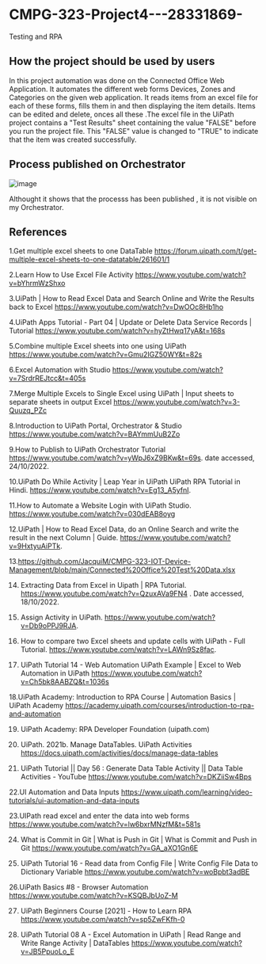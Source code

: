 # CMPG-323-Project4---28331869-
Testing and RPA


## How the project should be used by users
In this project automation was done on the Connected Office Web Application. It automates the different web forms Devices, Zones and Categories on the given web application. It reads items from an excel file for each of these forms, fills them in and then displaying the item details. Items can be edited and delete, onces all these .The excel file in the UiPath project contains a "Test Results" sheet containing the value "FALSE" before you run the project file. This "FALSE" value is changed to "TRUE" to indicate that the item was created successfully.
## Process published on Orchestrator

![image](https://user-images.githubusercontent.com/110894098/198298667-f20c33ec-34d5-4657-9ec3-d569e27d0c0b.png)



Althought it shows that the processs has been published , it is not visible on my Orchestrator.
## References 

1.Get multiple excel sheets to one DataTable
https://forum.uipath.com/t/get-multiple-excel-sheets-to-one-datatable/261601/1


2.Learn How to Use Excel File Activity
https://www.youtube.com/watch?v=bYhrmWzShxo

3.UiPath | How to Read Excel Data and Search Online and Write the Results back to Excel
https://www.youtube.com/watch?v=DwOOc8Hb1ho

4.UiPath Apps Tutorial - Part 04 | Update or Delete Data Service Records | Tutorial
https://www.youtube.com/watch?v=hyZtHwq17yA&t=168s

5.Combine multiple Excel sheets into one using UiPath
https://www.youtube.com/watch?v=Gmu2IGZ50WY&t=82s

6.Excel Automation with Studio
https://www.youtube.com/watch?v=7SrdrREJtcc&t=405s

7.Merge Multiple Excels to Single Excel using UiPath | Input sheets to separate sheets in output Excel
https://www.youtube.com/watch?v=3-Quuzq_PZc

8.Introduction to UiPath Portal, Orchestrator & Studio
https://www.youtube.com/watch?v=BAYmmUuB2Zo

9.How to Publish to UiPath Orchestrator Tutorial
https://www.youtube.com/watch?v=yWpJ6xZ9BKw&t=69s. date accessed, 24/10/2022.

10.UiPath Do While Activity | Leap Year in UiPath UiPath RPA Tutorial in Hindi. 
https://www.youtube.com/watch?v=Eg13_A5yfnI.

11.How to Automate a Website Login with UiPath Studio.
https://www.youtube.com/watch?v=030dEAB8oyg 


12.UiPath | How to Read Excel Data, do an Online Search and write the result in the next Column | Guide.
https://www.youtube.com/watch?v=9HxtyuAiPTk.

13.https://github.com/JacquiM/CMPG-323-IOT-Device-Management/blob/main/Connected%20Office%20Test%20Data.xlsx

14. Extracting Data from Excel in Uipath | RPA Tutorial. 
https://www.youtube.com/watch?v=QzuxAVa9FN4 . Date accessed, 18/10/2022.

15. Assign Activity in UiPath.
https://www.youtube.com/watch?v=Db9oPPJ9RJA.

16. How to compare two Excel sheets and update cells with UiPath - Full Tutorial.
https://www.youtube.com/watch?v=LAWn9Sz8fac.

17. UiPath Tutorial 14 - Web Automation UiPath Example | Excel to Web Automation in UiPath
https://www.youtube.com/watch?v=Ch5bk8AABZQ&t=1036s

18.UiPath Academy: Introduction to RPA Course | Automation Basics | UiPath
Academy https://academy.uipath.com/courses/introduction-to-rpa-and-automation

19.  UiPath Academy: RPA Developer Foundation (uipath.com)

20. UiPath. 2021b. Manage DataTables. UiPath Activities
https://docs.uipath.com/activities/docs/manage-data-tables

21. UiPath Tutorial || Day 56 : Generate Data Table Activity || Data Table Activities - YouTube
https://www.youtube.com/watch?v=DKZiiSw4Bps

22.UI Automation and Data Inputs
https://www.uipath.com/learning/video-tutorials/ui-automation-and-data-inputs

23.UIPath read excel and enter the data into web forms
https://www.youtube.com/watch?v=lw6bxrMNzfM&t=581s

24. What is Commit in Git | What is Push in Git | What is Commit and Push in Git
https://www.youtube.com/watch?v=GA_aXO1Gn6E

25. UiPath Tutorial 16 - Read data from Config File | Write Config File Data to Dictionary Variable
https://www.youtube.com/watch?v=woBpbt3adBE

26.UiPath Basics #8 - Browser Automation
https://www.youtube.com/watch?v=KSQBJbUoZ-M

27. UiPath Beginners Course [2021] - How to Learn RPA
https://www.youtube.com/watch?v=sp5ZwFKfh-0

28. UiPath Tutorial 08 A - Excel Automation in UiPath | Read Range and Write Range Activity | DataTables
https://www.youtube.com/watch?v=JB5PpuoLo_E
